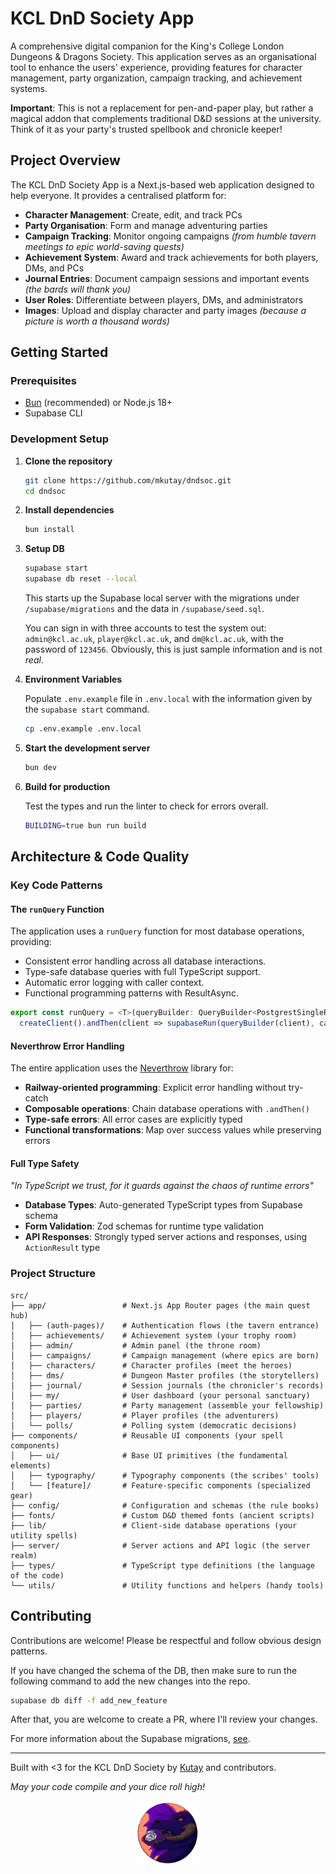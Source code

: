 # KCL DnD Society App

A comprehensive digital companion for the King's College London Dungeons & Dragons Society.
This application serves as an organisational tool to enhance the users' experience, providing features
for character management, party organization, campaign tracking, and achievement systems.

**Important**: This is not a replacement for pen-and-paper play, but rather a magical addon
that complements traditional D&D sessions at the university. Think of it as your party's
trusted spellbook and chronicle keeper!

## Project Overview

The KCL DnD Society App is a Next.js-based web application designed to help everyone.
It provides a centralised platform for:

- **Character Management**: Create, edit, and track PCs
- **Party Organisation**: Form and manage adventuring parties
- **Campaign Tracking**: Monitor ongoing campaigns *(from humble tavern meetings to epic world-saving quests)*
- **Achievement System**: Award and track achievements for both players, DMs, and PCs
- **Journal Entries**: Document campaign sessions and important events *(the bards will thank you)*
- **User Roles**: Differentiate between players, DMs, and administrators
- **Images**: Upload and display character and party images *(because a picture is worth a thousand words)*

## Getting Started

### Prerequisites

- [Bun](https://bun.sh/) (recommended) or Node.js 18+
- Supabase CLI

### Development Setup

1. **Clone the repository**
   ```bash
   git clone https://github.com/mkutay/dndsoc.git
   cd dndsoc
   ```

2. **Install dependencies**
   ```bash
   bun install
   ```

3. **Setup DB**
   ```bash
   supabase start
   supabase db reset --local
   ```

   This starts up the Supabase local server with the migrations under
   `/supabase/migrations` and the data in `/supabase/seed.sql`.

   You can sign in with three accounts to test the system out: `admin@kcl.ac.uk`, `player@kcl.ac.uk`,
   and `dm@kcl.ac.uk`, with the password of `123456`. Obviously, this is just sample information and is not _real_.

4. **Environment Variables**

   Populate `.env.example` file in `.env.local` with the information given by the `supabase start` command.

   ```bash
   cp .env.example .env.local
   ```

5. **Start the development server**
   ```bash
   bun dev
   ```

6. **Build for production** 

   Test the types and run the linter to check for errors overall.
   
   ```bash
   BUILDING=true bun run build
   ```

## Architecture & Code Quality

### Key Code Patterns

#### The `runQuery` Function

The application uses a `runQuery` function for most database operations, providing:
- Consistent error handling across all database interactions.
- Type-safe database queries with full TypeScript support.
- Automatic error logging with caller context.
- Functional programming patterns with ResultAsync.

```typescript
export const runQuery = <T>(queryBuilder: QueryBuilder<PostgrestSingleResponse<T>>, caller?: string) => 
  createClient().andThen(client => supabaseRun(queryBuilder(client), caller));
```

#### Neverthrow Error Handling

The entire application uses the [Neverthrow](https://github.com/supermacro/neverthrow) library for:
- **Railway-oriented programming**: Explicit error handling without try-catch
- **Composable operations**: Chain database operations with `.andThen()`
- **Type-safe errors**: All error cases are explicitly typed
- **Functional transformations**: Map over success values while preserving errors

#### Full Type Safety
*"In TypeScript we trust, for it guards against the chaos of runtime errors"*

- **Database Types**: Auto-generated TypeScript types from Supabase schema
- **Form Validation**: Zod schemas for runtime type validation
- **API Responses**: Strongly typed server actions and responses, using `ActionResult` type

### Project Structure

```
src/
├── app/                 # Next.js App Router pages (the main quest hub)
│   ├── (auth-pages)/    # Authentication flows (the tavern entrance)
│   ├── achievements/    # Achievement system (your trophy room)
│   ├── admin/           # Admin panel (the throne room)
│   ├── campaigns/       # Campaign management (where epics are born)
│   ├── characters/      # Character profiles (meet the heroes)
│   ├── dms/             # Dungeon Master profiles (the storytellers)
│   ├── journal/         # Session journals (the chronicler's records)
│   ├── my/              # User dashboard (your personal sanctuary)
│   ├── parties/         # Party management (assemble your fellowship)
│   ├── players/         # Player profiles (the adventurers)
│   └── polls/           # Polling system (democratic decisions)
├── components/          # Reusable UI components (your spell components)
│   ├── ui/              # Base UI primitives (the fundamental elements)
│   ├── typography/      # Typography components (the scribes' tools)
│   └── [feature]/       # Feature-specific components (specialized gear)
├── config/              # Configuration and schemas (the rule books)
├── fonts/               # Custom D&D themed fonts (ancient scripts)
├── lib/                 # Client-side database operations (your utility spells)
├── server/              # Server actions and API logic (the server realm)
├── types/               # TypeScript type definitions (the language of the code)
└── utils/               # Utility functions and helpers (handy tools)
```

## Contributing

Contributions are welcome! Please be respectful and follow obvious design patterns.

If you have changed the schema of the DB, then make sure to run the following command to
add the new changes into the repo. 

```bash
supabase db diff -f add_new_feature
```

After that, you are welcome to create a PR, where I'll review your changes.

For more information about the Supabase migrations, [see](https://supabase.com/docs/guides/deployment/managing-environments).

---

Built with <3 for the KCL DnD Society by [Kutay](https://www.mkutay.dev) and contributors.

*May your code compile and your dice roll high!*

<p align="center">
  <img
    src="/public/logo-light.png"
    alt="DnD Society Logo Image"
    width="20%"
    height="auto"
  >
</p>

